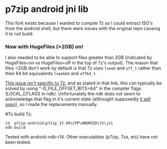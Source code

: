 # p7zip android jni lib

This fork exists because I wanted to compile 7z so I could extract ISO's from the android shell, but there were issues with the original repo causing it to not build.

### Now with HugeFiles (>2GB) on!



I also needed to be able to support files greater than 2GB (indicated by HugeFiles=on vs HugeFiles=off in the top of 7z's output). The reason that files >2GB don't work by default is that 7z uses `lseek` and `off_t` rather than their 64 bit equivalents `lseek64` and `off64_t`.

[This issue isn't specific to 7z](https://bugzilla.xamarin.com/show_bug.cgi?id=17128), and as stated in that link, this can typically be solved by using "-D_FILE_OFFSET_BITS=64" in the compiler flags (LOCAL_CFLAGS in ndk). Unfortunately the ndk does not seem to acknowledge that flag in it's current state (althought supposedly [it will soon](https://code.google.com/p/android/issues/detail?id=64613)), so I made the replacements manually.

#To build 7z:
```
cd  p7zip-android\p7zip_15.09\CPP\ANDROID\7z\jni
ndk-build
```
Tested with android-ndk-r14. Other executables (p7zip, 7za, etc) have not been tested.
